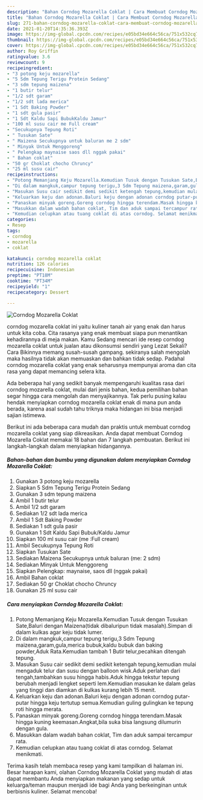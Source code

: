 ```yaml
---
description: "Bahan Corndog Mozarella Coklat | Cara Membuat Corndog Mozarella Coklat Yang Bisa Manjain Lidah"
title: "Bahan Corndog Mozarella Coklat | Cara Membuat Corndog Mozarella Coklat Yang Bisa Manjain Lidah"
slug: 271-bahan-corndog-mozarella-coklat-cara-membuat-corndog-mozarella-coklat-yang-bisa-manjain-lidah
date: 2021-01-20T14:35:36.393Z
image: https://img-global.cpcdn.com/recipes/e05bd34e664c56ca/751x532cq70/corndog-mozarella-coklat-foto-resep-utama.jpg
thumbnail: https://img-global.cpcdn.com/recipes/e05bd34e664c56ca/751x532cq70/corndog-mozarella-coklat-foto-resep-utama.jpg
cover: https://img-global.cpcdn.com/recipes/e05bd34e664c56ca/751x532cq70/corndog-mozarella-coklat-foto-resep-utama.jpg
author: Roy Griffin
ratingvalue: 3.6
reviewcount: 9
recipeingredient:
- "3 potong keju mozarella"
- "5 Sdm Tepung Terigu Protein Sedang"
- "3 sdm tepung maizena"
- "1 butir telur"
- "1/2 sdt garam"
- "1/2 sdt lada merica"
- "1 Sdt Baking Powder"
- "1 sdt gula pasir"
- "1 Sdt Kaldu Sapi BubukKaldu Jamur"
- "100 ml susu cair me Full cream"
- "Secukupnya Tepung Roti"
- " Tusukan Sate"
- " Maizena Secukupnya untuk baluran me 2 sdm"
- " Minyak Untuk Menggoreng"
- " Pelengkap maynaise saos dll nggak pakai"
- " Bahan coklat"
- "50 gr Choklat chocho Chruncy"
- "25 ml susu cair"
recipeinstructions:
- "Potong Memanjang Keju Mozarella.Kemudian Tusuk dengan Tusukan Sate,Baluri dengan Maizena(tidak dibaluripun tidak masalah).Simpan di dalam kulkas agar keju tidak lumer."
- "Di dalam mangkuk,campur tepung terigu,3 Sdm Tepung maizena,garam,gula,merica bubuk,kaldu bubuk dan baking powder,Aduk Rata.Kemudian tambah 1 Butir telur,pecahkan ditengah tepung."
- "Masukan Susu cair sedikit demi sedikit ketengah tepung,kemudian mulai mengaduk telur dan susu dengan balloon wisk.Aduk perlahan dari tengah,tambahkan susu hingga habis.Aduk hingga tekstur tepung berubah menjadi lengket seperti lem.Kemudian masukan ke dalam gelas yang tinggi dan diamkan di kulkas kurang lebih 15 menit."
- "Keluarkan keju dan adonan.Baluri keju dengan adonan corndog putar-putar hingga keju tertutup semua.Kemudian guling gulingkan ke tepung roti hingga merata."
- "Panaskan minyak goreng.Goreng corndog hingga terendam.Masak hingga kuning keemasan.Angkat,bila suka bisa langsung dilumurin dengan gula."
- "Masukkan dalam wadah bahan coklat, Tim dan aduk sampai tercampur rata."
- "Kemudian celupkan atau tuang coklat di atas corndog. Selamat menikmati."
categories:
- Resep
tags:
- corndog
- mozarella
- coklat

katakunci: corndog mozarella coklat 
nutrition: 126 calories
recipecuisine: Indonesian
preptime: "PT18M"
cooktime: "PT34M"
recipeyield: "1"
recipecategory: Dessert

---
```



![Corndog Mozarella Coklat](https://img-global.cpcdn.com/recipes/e05bd34e664c56ca/751x532cq70/corndog-mozarella-coklat-foto-resep-utama.jpg)


corndog mozarella coklat ini yaitu kuliner tanah air yang enak dan harus untuk kita coba. Cita rasanya yang enak membuat siapa pun menantikan kehadirannya di meja makan.
Kamu Sedang mencari ide resep corndog mozarella coklat untuk jualan atau dikonsumsi sendiri yang Lezat Sekali? Cara Bikinnya memang susah-susah gampang. sekiranya salah mengolah maka hasilnya tidak akan memuaskan dan bahkan tidak sedap. Padahal corndog mozarella coklat yang enak seharusnya mempunyai aroma dan cita rasa yang dapat memancing selera kita.



Ada beberapa hal yang sedikit banyak mempengaruhi kualitas rasa dari corndog mozarella coklat, mulai dari jenis bahan, kedua pemilihan bahan segar hingga cara mengolah dan menyajikannya. Tak perlu pusing kalau hendak menyiapkan corndog mozarella coklat enak di mana pun anda berada, karena asal sudah tahu triknya maka hidangan ini bisa menjadi sajian istimewa.


Berikut ini ada beberapa cara mudah dan praktis untuk membuat corndog mozarella coklat yang siap dikreasikan. Anda dapat membuat Corndog Mozarella Coklat memakai 18 bahan dan 7 langkah pembuatan. Berikut ini langkah-langkah dalam menyiapkan hidangannya.

<!--inarticleads1-->

##### Bahan-bahan dan bumbu yang digunakan dalam menyiapkan Corndog Mozarella Coklat:

1. Gunakan 3 potong keju mozarella
1. Siapkan 5 Sdm Tepung Terigu Protein Sedang
1. Gunakan 3 sdm tepung maizena
1. Ambil 1 butir telur
1. Ambil 1/2 sdt garam
1. Sediakan 1/2 sdt lada merica
1. Ambil 1 Sdt Baking Powder
1. Sediakan 1 sdt gula pasir
1. Gunakan 1 Sdt Kaldu Sapi Bubuk/Kaldu Jamur
1. Siapkan 100 ml susu cair (me :Full cream)
1. Ambil Secukupnya Tepung Roti
1. Siapkan  Tusukan Sate
1. Sediakan  Maizena Secukupnya untuk baluran (me: 2 sdm)
1. Sediakan  Minyak Untuk Menggoreng
1. Siapkan  Pelengkap: maynaise, saos dll (nggak pakai)
1. Ambil  Bahan coklat
1. Sediakan 50 gr Choklat chocho Chruncy
1. Gunakan 25 ml susu cair




<!--inarticleads2-->

##### Cara menyiapkan Corndog Mozarella Coklat:

1. Potong Memanjang Keju Mozarella.Kemudian Tusuk dengan Tusukan Sate,Baluri dengan Maizena(tidak dibaluripun tidak masalah).Simpan di dalam kulkas agar keju tidak lumer.
1. Di dalam mangkuk,campur tepung terigu,3 Sdm Tepung maizena,garam,gula,merica bubuk,kaldu bubuk dan baking powder,Aduk Rata.Kemudian tambah 1 Butir telur,pecahkan ditengah tepung.
1. Masukan Susu cair sedikit demi sedikit ketengah tepung,kemudian mulai mengaduk telur dan susu dengan balloon wisk.Aduk perlahan dari tengah,tambahkan susu hingga habis.Aduk hingga tekstur tepung berubah menjadi lengket seperti lem.Kemudian masukan ke dalam gelas yang tinggi dan diamkan di kulkas kurang lebih 15 menit.
1. Keluarkan keju dan adonan.Baluri keju dengan adonan corndog putar-putar hingga keju tertutup semua.Kemudian guling gulingkan ke tepung roti hingga merata.
1. Panaskan minyak goreng.Goreng corndog hingga terendam.Masak hingga kuning keemasan.Angkat,bila suka bisa langsung dilumurin dengan gula.
1. Masukkan dalam wadah bahan coklat, Tim dan aduk sampai tercampur rata.
1. Kemudian celupkan atau tuang coklat di atas corndog. Selamat menikmati.




Terima kasih telah membaca resep yang kami tampilkan di halaman ini. Besar harapan kami, olahan Corndog Mozarella Coklat yang mudah di atas dapat membantu Anda menyiapkan makanan yang sedap untuk keluarga/teman maupun menjadi ide bagi Anda yang berkeinginan untuk berbisnis kuliner. Selamat mencoba!
